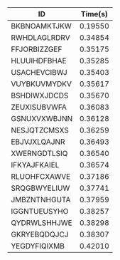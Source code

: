 |ID|Time(s)|
|-|-|
|BKBNOAMKTJKW|0.19550|
|RWHDLAGLRDRV|0.34854|
|FFJORBIZZGEF|0.35175|
|HLUUIHDFBHAE|0.35285|
|USACHEVCIBWJ|0.35403|
|VUYBKUVMYDKV|0.35617|
|BSHDIWXJDCDS|0.35670|
|ZEUXISUBVWFA|0.36083|
|GSNUXVXWBJNN|0.36128|
|NESJQTZCMSXS|0.36259|
|EBJVJXLQAJNR|0.36493|
|XWERNGDTLSIQ|0.36540|
|IFKYAJFKAIEL|0.36574|
|RLUOHFCXAWVE|0.37186|
|SRQGBWYELIUW|0.37741|
|JMBZNTNHGUTA|0.37959|
|IGGNTUEUSYHO|0.38257|
|QYDRWLSHHJWE|0.38298|
|GKRYEBQDQJCJ|0.38307|
|YEGDYFIQIXMB|0.42010|

